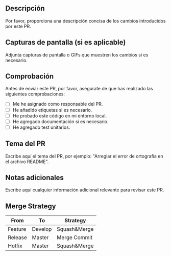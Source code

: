 ## Descripción

Por favor, proporciona una descripción concisa de los cambios introducidos por este PR.

## Capturas de pantalla (si es aplicable)

Adjunta capturas de pantalla o GIFs que muestren los cambios si es necesario.

## Comprobación

Antes de enviar este PR, por favor, asegúrate de que has realizado las siguientes comprobaciones:

- [ ] Me he asignado como responsable del PR.
- [ ] He añadido etiquetas si es necesario.
- [ ] He probado este código en mi entorno local.
- [ ] He agregado documentación si es necesario.
- [ ] He agregado test unitarios.

## Tema del PR

Escribe aquí el tema del PR, por ejemplo: "Arreglar el error de ortografía en el archivo README".

## Notas adicionales

Escribe aquí cualquier información adicional relevante para revisar este PR.

## Merge Strategy

| From | To | Strategy |
|--------|--------|--------|
| Feature | Develop | Squash&Merge |
| Release | Master | Merge Commit |
| Hotfix | Master | Squash&Merge | 

